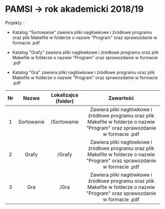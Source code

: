 # PAMSI -> rok akademicki 2018/19 

Projekty :

 - Katalog "Sortowanie" zawiera pliki nagłówkowe i źródłowe programu oraz plik Makefile w folderze o nazwie "Program" oraz sprawozdanie w formacie .pdf 

 - Katalog "Grafy" zawiera pliki nagłówkowe i źródłowe programu oraz plik Makefile w folderze o nazwie "Program" oraz sprawozdanie w formacie .pdf 

 - Katalog "Gra" zawiera pliki nagłówkowe i źródłowe programu oraz plik Makefile w folderze o nazwie "Program" oraz sprawozdanie w formacie .pdf 

|  Nr | Nazwa | Lokalizajca (folder) | Zawartość |
| :------------: | :------------: | :------------: | :------------: |
| 1  | Sortowanie  | /Sortowanie | Zawiera pliki nagłówkowe i źródłowe programu oraz plik Makefile w folderze o nazwie "Program" oraz sprawozdanie w formacie .pdf  |
| 2  | Grafy  | /Grafy | Zawiera pliki nagłówkowe i źródłowe programu oraz plik Makefile w folderze o nazwie "Program" oraz sprawozdanie w formacie .pdf  |
| 3  | Gra  | /Gra | Zawiera pliki nagłówkowe i źródłowe programu oraz plik Makefile w folderze o nazwie "Program" oraz sprawozdanie w formacie .pdf  |
